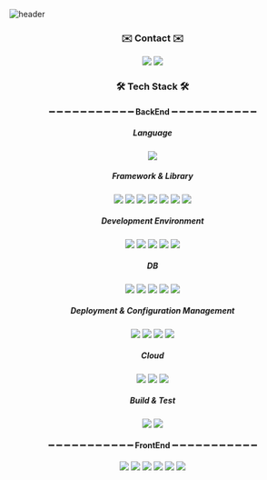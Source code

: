 ![header](https://capsule-render.vercel.app/api?type=shark&color=auto&height=300&section=header&text=Ella's%20GitHub&fontSize=70&animation=scaleIn)

<h3 align="center">✉️ Contact ✉️</h3>
<div align="center">
  <a href="mailto:jglorys@naver.com" target="_blank"><img src="https://img.shields.io/badge/Mail-005FF9?style=flat-square&logo=Mail.Ru&logoColor=white"/></a>
  <a href="https://youngforgood.tistory.com/" target="_blank"><img src="https://img.shields.io/badge/Tistory-DA074A?style=flat-square&logo=GitHub Sponsors&logoColor=white"/></a>
</div>
<h3 align="center">🛠️ Tech Stack 🛠️</h3>

<div align="center">
<h4>➖ ➖ ➖ ➖ ➖ ➖ ➖ ➖ ➖ ➖ ➖ BackEnd ➖ ➖ ➖ ➖ ➖ ➖ ➖ ➖ ➖ ➖ ➖</h4>
<h5>Language</h5>
<img src="https://img.shields.io/badge/Java-007396?style=flat-square&logo=Java&logoColor=white"/>
<br>
 
<h5>Framework & Library</h5>
<img src="https://img.shields.io/badge/Spring%20Boot-6DB33F?style=flat-square&logo=Spring%20Boot&logoColor=white"/>
<img src="https://img.shields.io/badge/Spring%20Data%20JPA-6DB33F?style=flat-square&logo=Spring&logoColor=white"/>
<img src="https://img.shields.io/badge/Spring%20Security-6DB33F?style=flat-square&logo=springsecurity&logoColor=white"/>
<img src="https://img.shields.io/badge/Spring%20Batch-6DB33F?style=flat-square&logo=Spring&logoColor=white"/>
<img src="https://img.shields.io/badge/Spring%20Web%20MVC-6DB33F?style=flat-square&logo=Spring&logoColor=white"/>
<img src="https://img.shields.io/badge/Swagger-85EA2D?style=flat-square&logo=swagger&logoColor=white"/>
<img src="https://img.shields.io/badge/Logback-85EA2D?style=flat-square&logoColor=white"/>
<br>
 
<h5>Development Environment</h5>
<img src="https://img.shields.io/badge/Gradle-02303A?style=flat-square&logo=gradle&logoColor=white"/>
<img src="https://img.shields.io/badge/Maven-02303A?style=flat-square&logoColor=white"/>
<img src="https://img.shields.io/badge/Lombok-EE0000?style=flat-square&logoColor=white"/>
<img src="https://img.shields.io/badge/Apache%20Tomcat-F8DC75?style=flat-square&logo=apachetomcat&logoColor=white"/>
<img src="https://img.shields.io/badge/IntelliJ IDEA-000000?style=flat-square&logo=IntelliJ IDEA&logoColor=white"/>
<br>

<h5>DB</h5>
<img src="https://img.shields.io/badge/Apache%20Kafka-231F20?style=flat-square&logo=apachekafka&logoColor=white"/>
<img src="https://img.shields.io/badge/Redis-DC382D?style=flat-square&logo=redis&logoColor=white"/>
<img src="https://img.shields.io/badge/MySQL-4479A1?style=flat-square&logo=MySQL&logoColor=white"/>
<img src="https://img.shields.io/badge/PostgreSQL-4169E1?style=flat-square&logo=PostgreSQL&logoColor=white"/>
<img src="https://img.shields.io/badge/H2-004F9F?style=flat-square&logoColor=white"/>
<br>

<h5>Deployment & Configuration Management</h5>
<img src="https://img.shields.io/badge/Github%20Actions-2088FF?style=flat-square&logo=githubactions&logoColor=white"/>
<img src="https://img.shields.io/badge/Kubernetes-326CE5?style=flat-square&logo=kubernetes&logoColor=white"/>
<img src="https://img.shields.io/badge/Git-F05032?style=flat-square&logo=git&logoColor=white"/>
<img src="https://img.shields.io/badge/GitHub-181717?style=flat-square&logo=GitHub&logoColor=white"/>
<br>

<h5>Cloud</h5>
<img src="https://img.shields.io/badge/AWS%20EC2-FF9900?style=flat-square&logo=amazonaws&logoColor=white"/>
<img src="https://img.shields.io/badge/AWS%20S3-569A31?style=flat-square&logo=amazons3&logoColor=white"/>
<img src="https://img.shields.io/badge/Heroku-430098?style=flat-square&logo=heroku&logoColor=white"/>
<br>

<h5>Build & Test</h5>
<img src="https://img.shields.io/badge/Docker-2496ED?style=flat-square&logo=docker&logoColor=white"/>
<img src="https://img.shields.io/badge/Junit5-25A162?style=flat-square&logo=junit5&logoColor=white"/>


<h4>➖ ➖ ➖ ➖ ➖ ➖ ➖ ➖ ➖ ➖ ➖ FrontEnd ➖ ➖ ➖ ➖ ➖ ➖ ➖ ➖ ➖ ➖ ➖</h4>
<img src="https://img.shields.io/badge/JavaScript-F7DF1E?style=flat-square&logo=JavaScript&logoColor=white"/>
<img src="https://img.shields.io/badge/jQuery-0769AD?style=flat-square&logo=jQuery&logoColor=white"/>
<img src="https://img.shields.io/badge/Bootstrap-7952B3?style=flat-square&logo=Bootstrap&logoColor=white"/>
<img src="https://img.shields.io/badge/Thymeleaf-005F0F?style=flat-square&logo=thymeleaf&logoColor=white"/>
<img src="https://img.shields.io/badge/HTML5-E34F26?style=flat-square&logo=HTML5&logoColor=white"/>
<img src="https://img.shields.io/badge/CSS3-1572B6?style=flat-square&logo=CSS3&logoColor=white"/><br>

<!--https://simpleicons.org/-->
</div>
 
